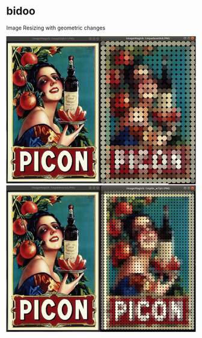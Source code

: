 # bidoo
Image Resizing with geometric changes



![600 caps](https://raw.githubusercontent.com/corizzi/bidoo/master/600.png)
![1650 caps](https://raw.githubusercontent.com/corizzi/bidoo/master/1650.png)
